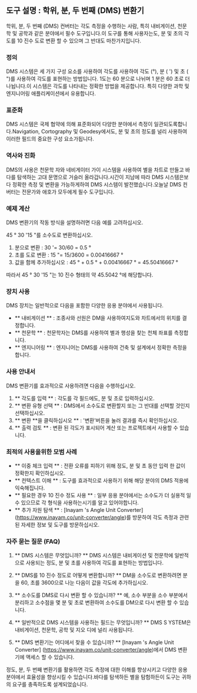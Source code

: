 ## 도구 설명 : 학위, 분, 두 번째 (DMS) 변환기

학위, 분, 두 번째 (DMS) 컨버터는 각도 측정을 수행하는 사람, 특히 내비게이션, 천문학 및 공학과 같은 분야에서 필수 도구입니다.이 도구를 통해 사용자는도, 분 및 초의 각도를 10 진수 도로 변환 할 수 있으며 그 반대도 마찬가지입니다.

### 정의

DMS 시스템은 세 가지 구성 요소를 사용하여 각도를 사용하여 각도 (°), 분 ( ') 및 초 ( ")를 사용하여 각도를 표현하는 방법입니다. 1도는 60 분으로 나뉘며 1 분은 60 초로 더 나뉩니다.이 시스템은 각도를 나타내는 정확한 방법을 제공합니다. 특히 다양한 과학 및 엔지니어링 애플리케이션에서 유용합니다.

### 표준화

DMS 시스템은 국제 협약에 의해 표준화되어 다양한 분야에서 측정이 일관되도록합니다.Navigation, Cortography 및 Geodesy에서도, 분 및 초의 정도를 널리 사용하여 이러한 필드의 중요한 구성 요소가됩니다.

### 역사와 진화

DMS의 사용은 천문학 자와 네비게이터 가이 시스템을 사용하여 별을 차트로 만들고 바다를 탐색하는 고대 문명으로 거슬러 올라갑니다.시간이 지남에 따라 DMS 시스템은보다 정확한 측정 및 변환을 가능하게하여 DMS 시스템이 발전했습니다.오늘날 DMS 컨버터는 전문가와 애호가 모두에게 필수 도구입니다.

### 예제 계산

DMS 변환기의 작동 방식을 설명하려면 다음 예를 고려하십시오.

45 ° 30 '15 "를 소수도로 변환하십시오.

1. 분으로 변환 : 30 '= 30/60 = 0.5 °
2. 초를 도로 변환 : 15 "= 15/3600 = 0.00416667 °
3. 값을 함께 추가하십시오 : 45 ° + 0.5 ° + 0.00416667 ° = 45.50416667 °

따라서 45 ° 30 '15 "는 10 진수 형태의 약 45.5042 °에 해당합니다.

### 장치 사용

DMS 장치는 일반적으로 다음을 포함한 다양한 응용 분야에서 사용됩니다.

- ** 내비게이션 ** : 조종사와 선원은 DM을 사용하여지도와 차트에서의 위치를 ​​결정합니다.
- ** 천문학 ** : 천문학자는 DMS를 사용하여 별과 행성을 찾는 천체 좌표를 측정합니다.
- ** 엔지니어링 ** : 엔지니어는 DMS를 사용하여 건축 및 설계에서 정확한 측정을합니다.

### 사용 안내서

DMS 변환기를 효과적으로 사용하려면 다음을 수행하십시오.

1. ** 각도를 입력 ** : 각도를 각 필드에도, 분 및 초로 입력하십시오.
2. ** 변환 유형 선택 ** : DMS에서 소수도로 변환할지 또는 그 반대를 선택할 것인지 선택하십시오.
3. ** 변환 **을 클릭하십시오 ** : '변환'버튼을 눌러 결과를 즉시 확인하십시오.
4. ** 출력 검토 ** : 변환 된 각도가 표시되어 계산 또는 프로젝트에서 사용할 수 있습니다.

### 최적의 사용을위한 모범 사례

- ** 이중 체크 입력 ** : 전환 오류를 피하기 위해 정도, 분 및 초 동안 입력 한 값이 정확한지 확인하십시오.
- ** 컨텍스트 이해 ** : 도구를 효과적으로 사용하기 위해 해당 분야의 DMS 적용에 익숙해집니다.
- ** 필요한 경우 10 진수 정도 사용 ** : 일부 응용 분야에서는 소수도가 더 실용적 일 수 있으므로 각 형식을 사용하는시기를 알고 있어야합니다.
- ** 추가 자원 탐색 ** : [Inayam 's Angle Unit Converter] (https://www.inayam.co/unit-converter/angle)를 방문하여 각도 측정과 관련된 자세한 정보 및 도구를 방문하십시오.

### 자주 묻는 질문 (FAQ)

1. ** DMS 시스템은 무엇입니까? **
DMS 시스템은 내비게이션 및 천문학에 일반적으로 사용되는 정도, 분 및 초를 사용하여 각도를 표현하는 방법입니다.

2. ** DMS를 10 진수 정도로 어떻게 변환합니까? **
DM을 소수도로 변환하려면 분을 60, 초를 3600으로 나눈 다음이 값을 각도에 추가하십시오.

3. ** 소수도를 DMS로 다시 변환 할 수 있습니까? **
예, 소수 부분을 소수 부분에서 분리하고 소수점을 몇 분 및 초로 변환하여 소수도를 DM으로 다시 변환 할 수 있습니다.

4. ** 일반적으로 DMS 시스템을 사용하는 필드는 무엇입니까? **
DMS S YSTEM은 내비게이션, 천문학, 공학 및 지오 디에 널리 사용됩니다.

5. ** DMS 변환기는 어디에서 찾을 수 있습니까? **
[Inayam 's Angle Unit Converter] (https://www.inayam.co/unit-converter/angle)에서 DMS 변환기에 액세스 할 수 있습니다.

정도, 분, 두 번째 변환기를 활용하면 각도 측정에 대한 이해를 향상시키고 다양한 응용 분야에서 효율성을 향상시킬 수 있습니다.바다를 탐색하든 별을 탐험하든이 도구는 귀하의 요구를 충족하도록 설계되었습니다.